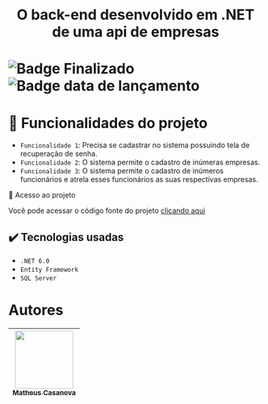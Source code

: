 <h1 align="center">O back-end desenvolvido em .NET de uma api de empresas<h1/>

![Badge Finalizado](http://img.shields.io/static/v1?label=STATUS&message=%20FINALIZADO&color=GREEN&style=for-the-badge)
![Badge data de lançamento](http://img.shields.io/static/v1?label=Release+date&message=%20Abril+2022&color=GREEN&style=for-the-badge)

# :hammer: Funcionalidades do projeto

- `Funcionalidade 1`: Precisa se cadastrar no sistema possuindo tela de recuperação de senha.
- `Funcionalidade 2`: O sistema permite o cadastro de inúmeras empresas.
- `Funcionalidade 3`: O sistema permite o cadastro de inúmeros funcionários e atrela esses funcionários as suas respectivas empresas.

 📁 Acesso ao projeto
 <p>Você pode acessar o código fonte do projeto 
<a href="https://github.com/MatheusCasanova/projetoempresas">clicando aqui</a>
</p>

<h2>
<g-emoji class="g-emoji" alias="heavy_check_mark" fallback-src="https://github.githubassets.com/images/icons/emoji/unicode/2714.png">✔️</g-emoji>
Tecnologias usadas
</h2>
<ul>
  <li>
    <code>.NET 6.0</code>
  </li>
  <li>
    <code>Entity Framework</code>
  </li>
    <li><code>SQL Server</code></li>
</ul>

# Autores

| [<img src="https://avatars.githubusercontent.com/u/98228010?v=4" width=115><br><sub>Matheus Casanova</sub>](https://github.com/matheus-casanova)
:---: |
